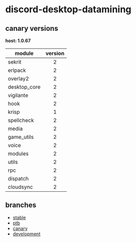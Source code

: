 # discord-desktop-datamining

## canary versions

**host: 1.0.67**

| module | version |
| ------ | :-----: |
| sekrit | 2 |
| erlpack | 2 |
| overlay2 | 2 |
| desktop_core | 2 |
| vigilante | 2 |
| hook | 2 |
| krisp | 1 |
| spellcheck | 2 |
| media | 2 |
| game_utils | 2 |
| voice | 2 |
| modules | 2 |
| utils | 2 |
| rpc | 2 |
| dispatch | 2 |
| cloudsync | 2 |

## branches

- [stable](https://github.com/OpenAsar/discord-desktop-datamining/tree/stable)
- [ptb](https://github.com/OpenAsar/discord-desktop-datamining/tree/ptb)
- [canary](https://github.com/OpenAsar/discord-desktop-datamining/tree/canary)
- [development](https://github.com/OpenAsar/discord-desktop-datamining/tree/development)